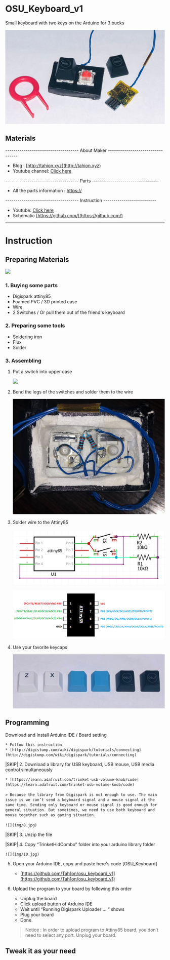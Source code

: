 # OSU_Keyboard_v1
Small keyboard with two keys on the Arduino for 3 bucks

![](img/Photo.JPG)

## Materials

------------------------------------ About Maker ---------------------------------

- Blog : [http://tahion.xyz](http://tahion.xyz)
- Youtube channel: [Click here](https://www.youtube.com/channel/UCu-OKHq4bUrGx2uvRN6EB4A)

------------------------------------ Parts ---------------------------------

- All the parts information : [https://](https://)

------------------------------------ Instruction --------------------------

- Youtube: [Click here](https://youtu.be/)
- Schematic [https://github.com/](https://github.com/)

---

# Instruction

## Preparing Materials

![](img/materials.JPG)

### 1. Buying some parts

- Digispark attiny85
- Foamed PVC / 3D printed case
- Wire
- 2 Switches / Or pull them out of the friend's keyboard

### 2. Preparing some tools

- Soldering iron
- Flux
- Solder

### 3. Assembling

1. Put a switch into upper case
    
    ![](img/1.JPG)

2. Bend the legs of the switches and solder them to the wire
    
    ![](img/2.jpg)

3. Solder wire to the Attiny85
    
    ![](img/3.png)
    
    ![](img/4.png)

5. Use your favorite keycaps

    ![](img/5.jpg)

## Programming

Download and Install Arduino IDE / Board setting

    * Follow this instruction
    * [http://digistump.com/wiki/digispark/tutorials/connecting](http://digistump.com/wiki/digispark/tutorials/connecting)

|SKIP| 2. Download a library for USB keyboard, USB mouse, USB media control simultaneously

    * [https://learn.adafruit.com/trinket-usb-volume-knob/code](https://learn.adafruit.com/trinket-usb-volume-knob/code)

    > Because the library from Digispark is not enough to use. The main issue is we can’t send a keyboard signal and a mouse signal at the same time. Sending only keyboard or mouse signal is good enough for general situation. But sometimes, we need to use both keyboard and mouse together such as gaming situation.

    ![](img/8.jpg)

|SKIP| 3. Unzip the file

|SKIP| 4. Copy “TrinketHidCombo” folder into your arduino library folder
    
    ![](img/10.jpg)

5. Open your Arduino IDE, copy and paste here's code [OSU_Keyboard]
    
    * [https://github.com/Tah1on/osu_keyboard_v1](https://github.com/Tah1on/osu_keyboard_v1)

6. Upload the program to your board by following this order

    - Unplug the board
    - Click upload button of Arduino IDE
    - Wait until “Running Digispark Uploader … “ shows
    - Plug your board
    - Done.

    > Notice : In order to upload program to Attiny85 board, you don’t need to select any port. Unplug your board.

## Tweak it as your need
